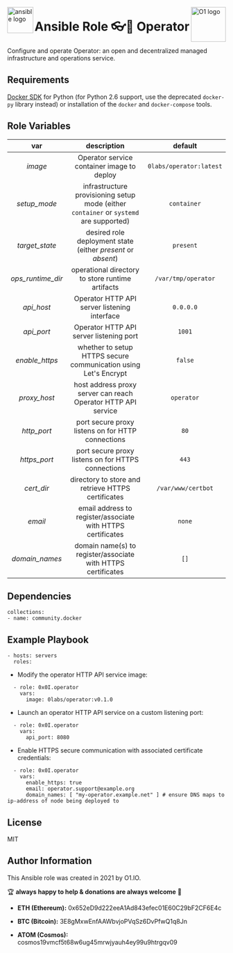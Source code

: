 <p><img src="https://code.benco.io/icon-collection/logos/ansible.svg" alt="ansible logo" title="ansible" align="left" height="60" /></p>
<p><img src="https://avatars.githubusercontent.com/u/49376577?v=4" alt="O1 logo" title="O1" align="right" height="80" /></p>

Ansible Role :eyeglasses:🔗 Operator
=========

Configure and operate Operator: an open and decentralized managed infrastructure and operations service.

Requirements
------------

[Docker SDK](https://docker-py.readthedocs.io/en/stable/) for Python (for Python 2.6 support, use the deprecated `docker-py` library instead) or installation of the `docker` and `docker-compose` tools.

Role Variables
--------------

| var | description | default |
| :---: | :---: | :---: |
| *image* | Operator service container image to deploy | `0labs/operator:latest` |
| *setup_mode* | infrastructure provisioning setup mode (either `container` or `systemd` are supported) | `container` |
| *target_state* | desired role deployment state (either *present* or *absent*) | `present` |
| *ops_runtime_dir* | operational directory to store runtime artifacts | `/var/tmp/operator` |
| *api_host* | Operator HTTP API server listening interface | `0.0.0.0` |
| *api_port* | Operator HTTP API server listening port | `1001` |
| *enable_https* | whether to setup HTTPS secure communication using Let's Encrypt | `false` |
| *proxy_host* | host address proxy server can reach Operator HTTP API service | `operator` |
| *http_port* | port secure proxy listens on for HTTP connections   | `80` |
| *https_port* | port secure proxy listens on for HTTPS connections | `443` |
| *cert_dir* | directory to store and retrieve HTTPS certificates | `/var/www/certbot` |
| *email* | email address to register/associate with HTTPS certificates | `none` |
| *domain_names* | domain name(s) to register/associate with HTTPS certificates | `[]` |


Dependencies
------------
```
collections:
- name: community.docker
```
Example Playbook
----------------
```
- hosts: servers
  roles:
```

* Modify the operator HTTP API service image:
```
  - role: 0x0I.operator
    vars:
      image: 0labs/operator:v0.1.0
```

* Launch an operator HTTP API service on a custom listening port:
```
  - role: 0x0I.operator
    vars:
      api_port: 8080
```

* Enable HTTPS secure communication with associated certificate credentials:
```
  - role: 0x0I.operator
    vars:
      enable_https: true
      email: operator.support@example.org
      domain_names: [ "my-operator.example.net" ] # ensure DNS maps to ip-address of node being deployed to
```

License
-------

MIT

Author Information
------------------

This Ansible role was created in 2021 by O1.IO.

🏆 **always happy to help & donations are always welcome** 💸

* **ETH (Ethereum):** 0x652eD9d222eeA1Ad843efec01E60C29bF2CF6E4c

* **BTC (Bitcoin):** 3E8gMxwEnfAAWbvjoPVqSz6DvPfwQ1q8Jn

* **ATOM (Cosmos):** cosmos19vmcf5t68w6ug45mrwjyauh4ey99u9htrgqv09
